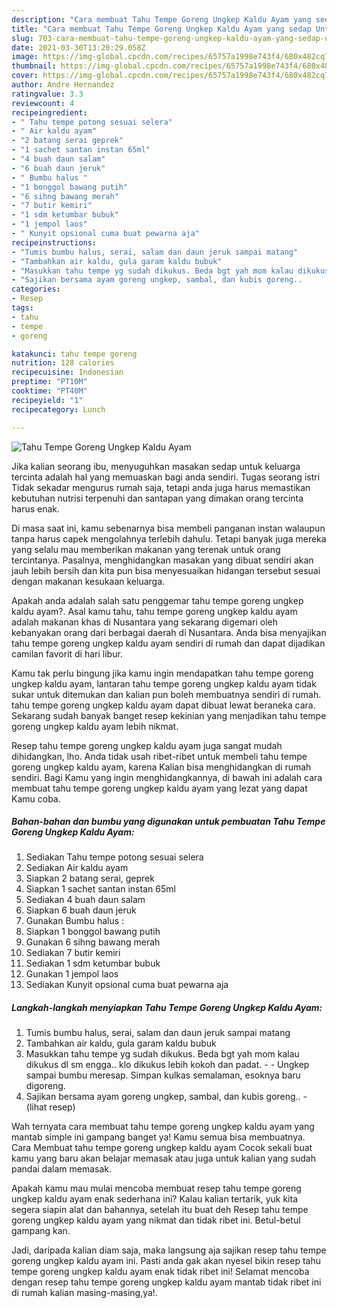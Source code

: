 ```yaml
---
description: "Cara membuat Tahu Tempe Goreng Ungkep Kaldu Ayam yang sedap Untuk Jualan"
title: "Cara membuat Tahu Tempe Goreng Ungkep Kaldu Ayam yang sedap Untuk Jualan"
slug: 703-cara-membuat-tahu-tempe-goreng-ungkep-kaldu-ayam-yang-sedap-untuk-jualan
date: 2021-03-30T13:20:29.058Z
image: https://img-global.cpcdn.com/recipes/65757a1998e743f4/680x482cq70/tahu-tempe-goreng-ungkep-kaldu-ayam-foto-resep-utama.jpg
thumbnail: https://img-global.cpcdn.com/recipes/65757a1998e743f4/680x482cq70/tahu-tempe-goreng-ungkep-kaldu-ayam-foto-resep-utama.jpg
cover: https://img-global.cpcdn.com/recipes/65757a1998e743f4/680x482cq70/tahu-tempe-goreng-ungkep-kaldu-ayam-foto-resep-utama.jpg
author: Andre Hernandez
ratingvalue: 3.3
reviewcount: 4
recipeingredient:
- " Tahu tempe potong sesuai selera"
- " Air kaldu ayam"
- "2 batang serai geprek"
- "1 sachet santan instan 65ml"
- "4 buah daun salam"
- "6 buah daun jeruk"
- " Bumbu halus "
- "1 bonggol bawang putih"
- "6 sihng bawang merah"
- "7 butir kemiri"
- "1 sdm ketumbar bubuk"
- "1 jempol laos"
- " Kunyit opsional cuma buat pewarna aja"
recipeinstructions:
- "Tumis bumbu halus, serai, salam dan daun jeruk sampai matang"
- "Tambahkan air kaldu, gula garam kaldu bubuk"
- "Masukkan tahu tempe yg sudah dikukus. Beda bgt yah mom kalau dikukus dl sm engga.. klo dikukus lebih kokoh dan padat.   Ungkep sampai bumbu meresap. Simpan kulkas semalaman, esoknya baru digoreng."
- "Sajikan bersama ayam goreng ungkep, sambal, dan kubis goreng..           (lihat resep)"
categories:
- Resep
tags:
- tahu
- tempe
- goreng

katakunci: tahu tempe goreng 
nutrition: 128 calories
recipecuisine: Indonesian
preptime: "PT10M"
cooktime: "PT40M"
recipeyield: "1"
recipecategory: Lunch

---
```



![Tahu Tempe Goreng Ungkep Kaldu Ayam](https://img-global.cpcdn.com/recipes/65757a1998e743f4/680x482cq70/tahu-tempe-goreng-ungkep-kaldu-ayam-foto-resep-utama.jpg)

Jika kalian seorang ibu, menyuguhkan masakan sedap untuk keluarga tercinta adalah hal yang memuaskan bagi anda sendiri. Tugas seorang istri Tidak sekadar mengurus rumah saja, tetapi anda juga harus memastikan kebutuhan nutrisi terpenuhi dan santapan yang dimakan orang tercinta harus enak.

Di masa  saat ini, kamu sebenarnya bisa membeli panganan instan walaupun tanpa harus capek mengolahnya terlebih dahulu. Tetapi banyak juga mereka yang selalu mau memberikan makanan yang terenak untuk orang tercintanya. Pasalnya, menghidangkan masakan yang dibuat sendiri akan jauh lebih bersih dan kita pun bisa menyesuaikan hidangan tersebut sesuai dengan makanan kesukaan keluarga. 



Apakah anda adalah salah satu penggemar tahu tempe goreng ungkep kaldu ayam?. Asal kamu tahu, tahu tempe goreng ungkep kaldu ayam adalah makanan khas di Nusantara yang sekarang digemari oleh kebanyakan orang dari berbagai daerah di Nusantara. Anda bisa menyajikan tahu tempe goreng ungkep kaldu ayam sendiri di rumah dan dapat dijadikan camilan favorit di hari libur.

Kamu tak perlu bingung jika kamu ingin mendapatkan tahu tempe goreng ungkep kaldu ayam, lantaran tahu tempe goreng ungkep kaldu ayam tidak sukar untuk ditemukan dan kalian pun boleh membuatnya sendiri di rumah. tahu tempe goreng ungkep kaldu ayam dapat dibuat lewat beraneka cara. Sekarang sudah banyak banget resep kekinian yang menjadikan tahu tempe goreng ungkep kaldu ayam lebih nikmat.

Resep tahu tempe goreng ungkep kaldu ayam juga sangat mudah dihidangkan, lho. Anda tidak usah ribet-ribet untuk membeli tahu tempe goreng ungkep kaldu ayam, karena Kalian bisa menghidangkan di rumah sendiri. Bagi Kamu yang ingin menghidangkannya, di bawah ini adalah cara membuat tahu tempe goreng ungkep kaldu ayam yang lezat yang dapat Kamu coba.

<!--inarticleads1-->

##### Bahan-bahan dan bumbu yang digunakan untuk pembuatan Tahu Tempe Goreng Ungkep Kaldu Ayam:

1. Sediakan  Tahu tempe potong sesuai selera
1. Sediakan  Air kaldu ayam
1. Siapkan 2 batang serai, geprek
1. Siapkan 1 sachet santan instan 65ml
1. Sediakan 4 buah daun salam
1. Siapkan 6 buah daun jeruk
1. Gunakan  Bumbu halus :
1. Siapkan 1 bonggol bawang putih
1. Gunakan 6 sihng bawang merah
1. Sediakan 7 butir kemiri
1. Sediakan 1 sdm ketumbar bubuk
1. Gunakan 1 jempol laos
1. Sediakan  Kunyit opsional cuma buat pewarna aja




<!--inarticleads2-->

##### Langkah-langkah menyiapkan Tahu Tempe Goreng Ungkep Kaldu Ayam:

1. Tumis bumbu halus, serai, salam dan daun jeruk sampai matang
1. Tambahkan air kaldu, gula garam kaldu bubuk
1. Masukkan tahu tempe yg sudah dikukus. Beda bgt yah mom kalau dikukus dl sm engga.. klo dikukus lebih kokoh dan padat.  -  - Ungkep sampai bumbu meresap. Simpan kulkas semalaman, esoknya baru digoreng.
1. Sajikan bersama ayam goreng ungkep, sambal, dan kubis goreng.. -           (lihat resep)




Wah ternyata cara membuat tahu tempe goreng ungkep kaldu ayam yang mantab simple ini gampang banget ya! Kamu semua bisa membuatnya. Cara Membuat tahu tempe goreng ungkep kaldu ayam Cocok sekali buat kamu yang baru akan belajar memasak atau juga untuk kalian yang sudah pandai dalam memasak.

Apakah kamu mau mulai mencoba membuat resep tahu tempe goreng ungkep kaldu ayam enak sederhana ini? Kalau kalian tertarik, yuk kita segera siapin alat dan bahannya, setelah itu buat deh Resep tahu tempe goreng ungkep kaldu ayam yang nikmat dan tidak ribet ini. Betul-betul gampang kan. 

Jadi, daripada kalian diam saja, maka langsung aja sajikan resep tahu tempe goreng ungkep kaldu ayam ini. Pasti anda gak akan nyesel bikin resep tahu tempe goreng ungkep kaldu ayam enak tidak ribet ini! Selamat mencoba dengan resep tahu tempe goreng ungkep kaldu ayam mantab tidak ribet ini di rumah kalian masing-masing,ya!.

